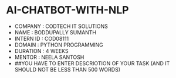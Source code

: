 # AI-CHATBOT-WITH-NLP
* COMPANY : CODTECH IT SOLUTIONS
* NAME : BODDUPALLY SUMANTH
* INTERN ID : COD08111
* DOMAIN : PYTHON PROGRAMMING
* DURATION : 4 WEEKS
* MENTOR : NEELA SANTOSH
* ##YOU HAVE TO ENTER DESCRIOTION OF YOUR TASK (AND IT SHOULD NOT BE LESS THAN 500 WORDS)
